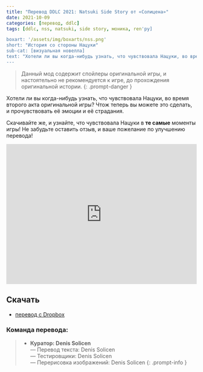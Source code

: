 ```yaml
---
title: "Перевод DDLC 2021: Natsuki Side Story от «Солицена»"
date: 2021-10-09
categories: [перевод, ddlc]
tags: [ddlc, nss, natsuki, side story, моника, ren'py]

boxart: '/assets/img/boxarts/nss.png'
short: "История со стороны Нацуки"
sub-cat: [визуальная новелла]
text: "Хотели ли вы когда-нибудь узнать, что чувствовала Нацуки, во время второго акта оригинальной игры? Чтож теперь вы можете это сделать, и прочувствовать её эмоции и её страдания."
---
```

> Данный мод содержит спойлеры оригинальной игры, и настоятельно не рекомендуется к игре, до прохождения оригинальной истории.
{: .prompt-danger }

Хотели ли вы когда-нибудь узнать, что чувствовала Нацуки, во время второго акта оригинальной игры? Чтож теперь вы можете это сделать, и прочувствовать её эмоции и её страдания.

Скачивайте же, и узнайте, что чувствовала Нацуки в **те самые** моменты игры! Не забудьте оставить отзыв, и ваше пожелание по улучшению перевода!

<iframe width="100%" height="371px" src="https://www.youtube.com/embed/ns96bGibff8?start=0&loop=1&rel=0&" frameborder="0" allow="accelerometer; encrypted-media; gyroscope; picture-in-picture" allowfullscreen rel=0 class="video"></iframe>

## Скачать
* [перевод с Dropbox](https://www.dropbox.com/s/32c3g1kpxxi5dp0/DDLC_NSS_Russian.exe?dl=0)

### Команда перевода:
> * **Куратор: Denis Solicen** 
<br> — Перевод текста: Denis Solicen
<br> — Тестировщики: Denis Solicen
<br> — Перерисовка изображений: Denis Solicen
{: .prompt-info }